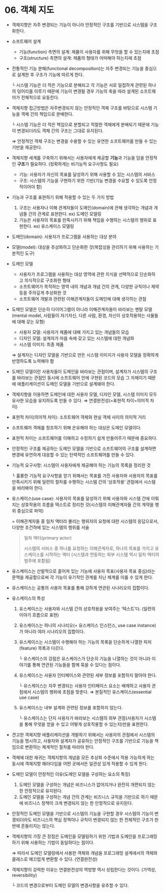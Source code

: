 # 06. 객체 지도

- 객체지향은 자주 변경되는 기능이 아니라 안정적인 구조를 기반으로 시스템을 구조화한다.
- 소프트웨어 설계
    - 기능(function) 측면의 설계: 제품이 사용자를 위해 무엇을 할 수 있는지에 초점
    - 구조(structure) 측면의 설계: 제품의 형태가 어떠해야 하는지에 초점
- 전통적인 기능 분해(functional decomposition)는 자주 변경되는 기능을 중심으로 설계한 후 구조가 기능에 따르게 한다.

  └ 시스템 기능은 더 작은 기능으로 분해되고 각 기능은 서로 밀접하게 관련된 하나의 덩어리를 이루기 때문에 기능이 변경될 경우 기능의 축을 따라 설계된 소프트웨어가 전체적으로 요동친다.

- 객체지향 접근방법은 자주변경되지 않는 안정적인 객체 구조를 바탕으로 시스템 기능을 객체 간의 책임으로 분배한다.

  └ 시스템 기능은 더 작은 책임으로 분할되고 적절한 객체에게 분배되기 때문에 기능이 변경되더라도 객체 간의 구조는 그대로 유지된다.

  ⇒ 안정적인 객체 구조는 변경을 수용할 수 있는 유연한 소프트웨어를 만들 수 있는 기반을 제공한다.

- 객체지향 세계를 구축하기 위해서는 사용자에게 제공할 **기능**과 기능을 담을 안정적인 **구조**가 필요하다. (정확하게는 비기능적 요구사항도 필요)
    - 기능: 사용자가 자신의 목표를 달성하기 위해 사용할 수 있는 시스템의 서비스
    - 구조: 시스템의 기능을 구현하기 위한 기반(기능 변경을 수요할 수 있도록 안정적이어야 함)
- 기능과 구조를 표현하기 위해 적용할 수 있는 두 가지 방법
    1. 구조는 사용자나 이해 관계자들이 도메인(domain)에 관해 생각하는 개념과 개념들 간의 관계로 표현한다. ex) 도메인 모델링
    2. 기능은 사용자의 목표를 만족시키기 위해 책임을 수행하는 시스템의 행위로 표현한다. ex) 유스케이스 모델링
- 도메인(domain): 사용자가 프로그램을 사용하는 대상 분야
- 모델(model): 대상을 추상화하고 단순화한 것(복잡성을 관리하기 위해 사용하는 기본적인 도구)
- 도메인 모델
    - 사용자가 프로그램을 사용하는 대상 영역에 관한 지식을 선택적으로 단순화하고 의식적으로 구조화한 형태
    - 소프트웨어가 목적하는 영역 내의 개념과 개념 간의 관계, 다양한 규칙이나 제약 등을 주의깊게 추상화한 것
    - 소프트웨어 개발과 관련된 이해관계자들이 도메인에 대해 생각하는 관점
- 도메인 모델은 단순히 다이어그램이 아니라 이해관계자들이 바라보는 멘탈 모델(mental model, 사람들이 자기자신, 다른 사람, 환경, 자신이 상호작용하는 사물들에 대해 갖는 모형)
    - 사용자 모델: 사용자가 제품에 대해 가지고 있는 개념들의 모습
    - 디자인 모델: 설계자가 마음 속에 갖고 있는 시스템에 대한 개념화
    - 시스템 이미지: 최종 제품

  ⇒ 설계자는 디자인 모델을 기반으로 만든 시스템 이미지가 사용자 모델을 정확하게 반영하도록 노력해야 함

- 도메인 모델이란 사용자들이 도메인을 바라보는 관점이며, 설계자가 시스템의 구조를 바라보는 관점인 동시에 소프트웨어 안에 구현된 코드의 모습 그 자체이기 때문에 애플리케이션이 도메인 모델을 기반으로 설계돼야 한다.
- 객체지향을 이용하면 도메인에 대한 사용자 모델, 디자인 모델, 시스템 이미지 모두 유사한 모습을 유지하도록 만들 수 있다. ⇒ 연결완전성(=표현적 차이=의미적 차이)
- 표현적 차이(의미적 차이): 소프트웨어 객체와 현실 객체 사이의 의미적 거리
- 소프트웨어 객체를 창조하기 위해 은유해야 하는 대상은 도메인 모델이다.
- 표현적 차이는 소프트웨어를 이해하고 수정하기 쉽게 만들어주기 때문에 중요하다.
- 안정적인 구조를 제공하는 도메인 모델을 기반으로 소프트웨어의 구조를 설계하면 변경에 유연하게 대응할 수 있는 탄력적인 소프트웨어를 만들 수 있다.
- 기능적 요구사항: 시스템이 사용자에게 제공해야 하는 기능의 목록을 정리한 것

  └ 훌륭한 기능적 요구사항을 얻기 위해서는 목표를 가진 사용자와 사용자의 목표를 만족시키기 위해 일련의 절차를 수행하는 시스템 간의 ‘상호작용’ 관점에서 시스템을 바라봐야 한다.

- 유스케이스(use case): 사용자의 목표를 달성하기 위해 사용자와 시스템 간에 이뤄지는 상호작용의 흐름을 텍스트로 정리한 것(시스템의 이해관계자들 간의 계약을 행위 중심으로 파악)

  = 이해관계자들 중 일차 액터라 불리는 행위자의 요청에 대한 시스템의 응답으로서, 다양한 조건하에 있는 시스템의 행위를 서술
  
  > 일차 액터(primary actor)
  > 
  > 시스템의 서비스 중 하나를 요청하는 이해관계자로, 하나의 목표를 가지고 유스케이스를 시작하는 액터
  > (시스템과 연동하는 외부 시스템 역시 일차 액터의 범주에 포함됨)

- 유스케이스는 산발적으로 흩어져 있는 기능에 사용자 목표(사용자 목표 중심)라는 문맥을 제공함으로써 각 기능이 유기적인 관계를 지닌 체계를 이룰 수 있게 한다.
- 유스케이스는 공통의 사용자 목표를 통해 강하게 연관된 시나리오의 집합이다.
- 유스케이스의 특성
    1. 유스케이스는 사용자와 시스템 간의 상호작용을 보여주는 ‘텍스트’다. (일련의 이야기 흐름으로 표현)
    2. 유스케이스는 하나의 시나리오(= 유스케이스 인스턴스, use case instance)가 아니라 여러 시나리오의 집합이다.
    3. 유스케이스는 시스템이 수행해야 하는 기능의 목록을 단순하게 나열한 피처(feature) 목록과 다르다.

       └ 유스케이스의 강점은 유스케이스가 단순히 기능을 나열하는 것이 아니라 이야기를 통해 연관된 기능들을 함께 묶을 수 있다는 점이다.

    4. 유스케이스는 사용자 인터페이스와 관련된 세부 정보를 포함하지 말아야 한다.

       └ 유스케이스는 자주 변경되는 사용자 인터페이스 요소는 배제하고 사용자 관점에서 시스템의 행위에 초점을 맞춘다. ⇒ 본질적인 유스케이스(essential use case)

    5. 유스케이스는 내부 설계와 관련된 정보를 포함하지 않는다.

       └ 유스케이스는 단지 사용자가 바라보는 시스템의 외부 관점(사용자가 시스템을 통해 무엇을 얻을 수 있고 어떻게 상호작용할 수 있는지)만을 표현한다.

- 견고한 객체지향 애플리케이션을 개발하기 위해서는 사용자의 관점에서 시스템의 기능을 명시하고, 사용자와 설계자가 공유하는 안정적인 구조를 기반으로 기능을 책임으로 변환하는 체계적인 절차를 따라야 한다.
- 객체에 대한 재귀는 객체지향의 개념을 모든 추상화 수준에서 적용 가능하게 하는 동시에 객체지향 패러다임을 어떤 곳에서든 일관성 있게 적용할 수 있게 한다.
- 도메인 모델이 안정적인 이유(도메인 모델을 구성하는 요소의 특징)
    1. 도메인 모델을 구성하는 개념은 비즈니스가 없어지거나 완전히 개편되지 않는 한 안정적으로 유지된다.
    2. 도메인 모델을 구성하는 개념 간의 관계는 비즈니스 규칙을 기반으로 하기 때문에 비즈니스 정책이 크게 변경되지 않는 한 안정적으로 유지된다.
- 안정적인 도메인 모델을 기반으로 시스템의 기능을 구현할 경우 시스템의 기능이 변경되더라도 비즈니스의 핵심 정책이나 규칙이 변경되지 않는 한 전체적인 구조가 한 번에 흔들리지는 않는다.
- 객체지향의 가장 큰 장점은 도메인을 모델링하기 위한 기법과 도메인을 프로그래밍하기 위해 사용하는 기법이 동일하다는 점이다.

  ⇒ 따라서 도메인 모델링에서 사용한 객체와 개념을 프로그래밍 설계에서의 객체와 클래스로 매끄럽게 변환할 수 있다. (연결완전성)

- 객체지향이 강력한 이유는 연결완전성의 역방향 역시 성립한다는 것이다. (가역성, reversibility)

  └ 코드의 변경으로부터 도메인 모델의 변경사항을 유추할 수 있다.